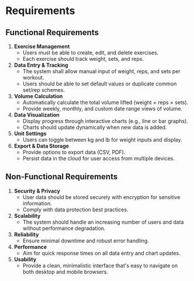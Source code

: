 # Requirements

## Functional Requirements

1. **Exercise Management**  
   - Users must be able to create, edit, and delete exercises.
   - Each exercise should track weight, sets, and reps.
2. **Data Entry & Tracking**  
   - The system shall allow manual input of weight, reps, and sets per workout.
   - Users should be able to set default values or duplicate common set/rep schemes.
3. **Volume Calculation**  
   - Automatically calculate the total volume lifted (weight × reps × sets).
   - Provide weekly, monthly, and custom date range views of volume.
4. **Data Visualization**  
   - Display progress through interactive charts (e.g., line or bar graphs).
   - Charts should update dynamically when new data is added.
5. **Unit Settings**  
   - Users can toggle between kg and lb for weight inputs and display.
6. **Export & Data Storage**  
   - Provide options to export data (CSV, PDF).
   - Persist data in the cloud for user access from multiple devices.

## Non-Functional Requirements

1. **Security & Privacy**  
   - User data should be stored securely with encryption for sensitive information.
   - Comply with data protection best practices.
2. **Scalability**  
   - The system should handle an increasing number of users and data without performance degradation.
3. **Reliability**  
   - Ensure minimal downtime and robust error handling.
4. **Performance**  
   - Aim for quick response times on all data entry and chart updates.
5. **Usability**  
   - Provide a clean, minimalistic interface that's easy to navigate on both desktop and mobile browsers.
